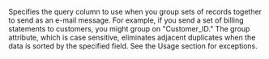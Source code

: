Specifies the query column to use when you group sets of records together to send as an e-mail
message. For example, if you send a set of billing statements to customers, you might group on
"Customer_ID." The group attribute, which is case sensitive, eliminates adjacent duplicates when the
data is sorted by the specified field. See the Usage section for exceptions.